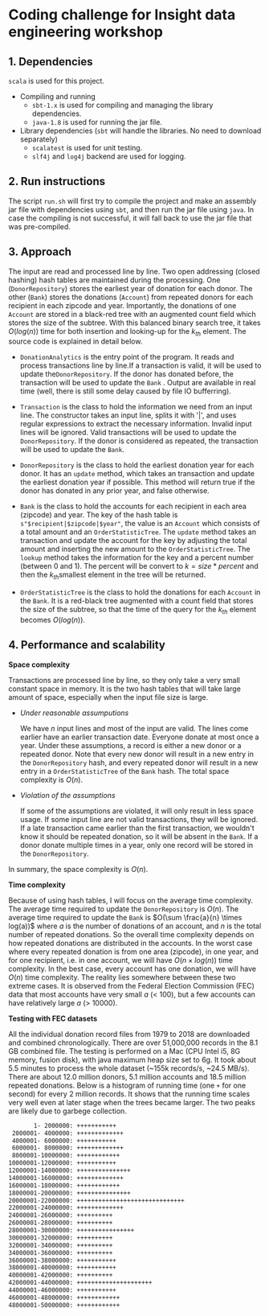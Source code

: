 # Coding challenge for Insight data engineering workshop



## 1. Dependencies

 `scala` is used for this project. 

- Compiling and running
  - `sbt-1.x` is used for compiling and managing the library dependencies.
  - `java-1.8` is used for running the jar file. 
- Library dependencies (`sbt` will handle the libraries. No need to download separately)
  - `scalatest` is used for unit testing.
  -  `slf4j` and `log4j` backend are used for logging. 

## 2. Run instructions

The script `run.sh` will first try to compile the project and make an assembly jar file with dependencies using `sbt`, and then run the jar file using `java`. In case the compiling is not successful, it will fall back to use the jar file that was pre-compiled.

## 3. Approach

The input are read and processed line by line. Two open addressing (closed hashing) hash tables are maintained during the processing. One (`DonorRepository`) stores the earliest year of donation for each donor. The other (`Bank`) stores the donations (`Account`) from repeated donors for each recipient in each zipcode and year. Importantly, the donations of one `Account` are stored in a black-red tree with an augmented count field which stores the size of the subtree. With this balanced binary search tree, it takes $O(log(n))$ time for both insertion and looking-up for the $k_{th}$ element. The source code is explained in detail below.

- `DonationAnalytics` is the entry point of the program. It reads and process transactions line by line.If a transaction is valid, it will be used to update the`DonorRepository`. If the donor has donated before, the transaction will be used to update the `Bank` . Output are available in real time (well, there is still some delay caused by file IO bufferring).


- `Transaction` is the class to hold the information we need from an input line. The constructor takes an input line, splits it with '|', and uses regular expressions to extract the necessary information. Invalid input lines will be ignored. Valid transactions will be used to update the `DonorRepository`. If the donor is considered as repeated, the transaction will be used to update the `Bank`.


- `DonorRepository` is the class to hold the earliest donation year for each donor. It has an `update` method, which takes an transaction and update the earliest donation year if possible. This method will return true if the donor has donated in any prior year, and false otherwise.


- `Bank` is the class to hold the accounts for each recipient in each area (zipcode) and year. The key of the hash table is `s"$recipient|$zipcode|$year"`, the value is an `Account` which consists of a total amount and an `OrderStatisticTree`. The `update` method takes an transaction and update the account for the key by adjusting the total amount and inserting the new amount to the `OrderStatisticTree`. The `lookup` method takes the information for the key and a percent number (between 0 and 1). The percent will be convert to $k=size * percent$ and then the $k_{th}$smallest element in the tree will be returned.
- `OrderStatisticTree` is the class to hold the donations for each `Account` in the `Bank`. It is a red-black tree augmented with a count field that stores the size of the subtree, so that the time of the query for the $k_{th}$ element becomes $O(log(n))$.

## 4. Performance and scalability

**Space complexity**

Transactions are processed line by line, so they only take a very small constant space in memory. It is the two hash tables that will take large amount of space, especially when the input file size is large. 

- *Under reasonable assumputions*

  We have $n$ input lines and most of the input are valid. The lines come earlier have an earlier transaction date. Everyone donate at most once a year. Under these assumptions, a record is either a new donor or a repeated donor. Note that every new donor will result in a new entry in the `DonorRepository` hash, and every repeated donor will result in a new entry in a `OrderStatisticTree` of the `Bank` hash. The total space complexity is $O(n)$.

- *Violation of the assumptions*

  If some of the assumptions are violated, it will only result in less space usage. If some input line are not valid transactions, they will be ignored. If a late transaction came earlier than the first transaction, we wouldn't know it should be repeated donation, so it will be absent in the `Bank`. If a donor donate multiple times in a year, only one record will be stored in the `DonorRepository`.

In summary, the space complexity is $O(n)$. 

**Time complexity**

Because of using hash tables, I will focus on the average time complexity. The average time required to update the `DonorRepository` is $O(n)$. The average time required to update the `Bank` is $O(\sum \frac{a}{n} \times log(a))$ where $a$ is the number of donations of an account, and $n$ is the total number of repeated donations. So the overall time complexity depends on how repeated donations are distributed in the accounts. In the worst case where every repeated donation is from one area (zipcode), in one year, and for one recipient, i.e. in one account, we will have $O(n \times log(n))$ time complexity. In the best case, every account has one donation, we will have $O(n)$ time complexity. The reality lies somewhere between these two extreme cases. It is observed from the Federal Election Commission (FEC) data that most accounts have very small $a$ (< 100), but a few accounts can have relatively large $a$ (> 10000). 

**Testing with FEC datasets**

All the individual donation record files from 1979 to 2018 are downloaded and combined chronologically. There are over 51,000,000 records in the 8.1 GB combined file. The testing is performed on a Mac (CPU Intel i5, 8G memory, fusion disk), with java maximum heap size set to 6g. It took about 5.5 minutes to process the whole dataset (~155k records/s, ~24.5 MB/s). There are about 12.0 million donors, 5.1 million accounts and 18.5 million repeated donations. Below is a histogram of running time (one `+` for one second) for every 2 million records. It shows that the running time scales very well even at later stage when the trees became larger. The two peaks are likely due to garbege collection.

```Bash
       1- 2000000: +++++++++++
 2000001- 4000000: +++++++++++++
 4000001- 6000000: +++++++++++
 6000001- 8000000: +++++++++++++
 8000001-10000000: ++++++++++++
10000001-12000000: +++++++++++
12000001-14000000: +++++++++++++++
14000001-16000000: +++++++++++++
16000001-18000000: ++++++++++++
18000001-20000000: +++++++++++++++
20000001-22000000: ++++++++++++++++++++++++++++++
22000001-24000000: +++++++++++++
24000001-26000000: ++++++++++
26000001-28000000: ++++++++++
28000001-30000000: ++++++++++++++++
30000001-32000000: ++++++++++
32000001-34000000: ++++++++++
34000001-36000000: ++++++++++
36000001-38000000: +++++++++++
38000001-40000000: +++++++++++
40000001-42000000: ++++++++++
42000001-44000000: +++++++++++++++++++++
44000001-46000000: +++++++++++
46000001-48000000: ++++++++++++
48000001-50000000: ++++++++++++
```



